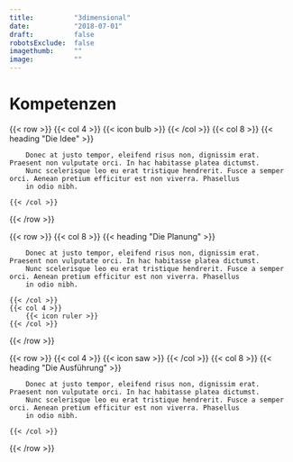 ```yaml
---
title:          "3dimensional"
date:           "2018-07-01"
draft:          false
robotsExclude:  false
imagethumb:     ""
image:          ""
---
```

# Kompetenzen


{{< row >}}
    {{< col 4 >}}
        {{< icon bulb >}}
    {{< /col >}}
    {{< col 8 >}}
        {{< heading "Die Idee" >}}
        
        Donec at justo tempor, eleifend risus non, dignissim erat. Praesent non vulputate orci. In hac habitasse platea dictumst. 
        Nunc scelerisque leo eu erat tristique hendrerit. Fusce a semper orci. Aenean pretium efficitur est non viverra. Phasellus 
        in odio nibh.
        
    {{< /col >}}
{{< /row >}}


{{< row >}}
    {{< col 8 >}}
        {{< heading "Die Planung" >}}
        
        Donec at justo tempor, eleifend risus non, dignissim erat. Praesent non vulputate orci. In hac habitasse platea dictumst. 
        Nunc scelerisque leo eu erat tristique hendrerit. Fusce a semper orci. Aenean pretium efficitur est non viverra. Phasellus 
        in odio nibh.
        
    {{< /col >}}
    {{< col 4 >}}
        {{< icon ruler >}}
    {{< /col >}}
{{< /row >}}


{{< row >}}
    {{< col 4 >}}
        {{< icon saw >}}
    {{< /col >}}
    {{< col 8 >}}
        {{< heading "Die Ausführung" >}}
        
        Donec at justo tempor, eleifend risus non, dignissim erat. Praesent non vulputate orci. In hac habitasse platea dictumst. 
        Nunc scelerisque leo eu erat tristique hendrerit. Fusce a semper orci. Aenean pretium efficitur est non viverra. Phasellus 
        in odio nibh.
        
    {{< /col >}}
{{< /row >}}
